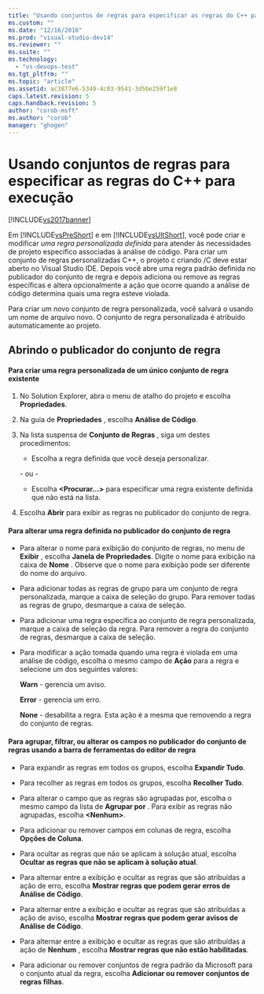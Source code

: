 ```yaml
---
title: "Usando conjuntos de regras para especificar as regras do C++ para execu&#231;&#227;o | Microsoft Docs"
ms.custom: ""
ms.date: "12/16/2016"
ms.prod: "visual-studio-dev14"
ms.reviewer: ""
ms.suite: ""
ms.technology: 
  - "vs-devops-test"
ms.tgt_pltfrm: ""
ms.topic: "article"
ms.assetid: ac3877e6-5349-4c03-9541-3d5be259f1e8
caps.latest.revision: 5
caps.handback.revision: 5
author: "corob-msft"
ms.author: "corob"
manager: "ghogen"
---
```

# Usando conjuntos de regras para especificar as regras do C++ para execu&#231;&#227;o
[!INCLUDE[vs2017banner](../code-quality/includes/vs2017banner.md)]

Em [!INCLUDE[vsPreShort](../code-quality/includes/vspreshort_md.md)] e em [!INCLUDE[vsUltShort](../code-quality/includes/vsultshort_md.md)], você pode criar e modificar *uma regra personalizada definida* para atender às necessidades de projeto específico associadas à análise de código.  Para criar um conjunto de regras personalizadas C\+\+, o projeto c criando \/C deve estar aberto no Visual Studio IDE.  Depois você abre uma regra padrão definida no publicador do conjunto de regra e depois adiciona ou remove as regras específicas e altera opcionalmente a ação que ocorre quando a análise de código determina quais uma regra esteve violada.  
  
 Para criar um novo conjunto de regra personalizada, você salvará o usando um nome de arquivo novo.  O conjunto de regra personalizada é atribuído automaticamente ao projeto.  
  
## Abrindo o publicador do conjunto de regra  
  
#### Para criar uma regra personalizada de um único conjunto de regra existente  
  
1.  No Solution Explorer, abra o menu de atalho do projeto e escolha **Propriedades**.  
  
2.  Na guia de **Propriedades** , escolha **Análise de Código**.  
  
3.  Na lista suspensa de **Conjunto de Regras** , siga um destes procedimentos:  
  
    -   Escolha a regra definida que você deseja personalizar.  
  
     \- ou \-  
  
    -   Escolha **\<Procurar…\>** para especificar uma regra existente definida que não está na lista.  
  
4.  Escolha **Abrir** para exibir as regras no publicador do conjunto de regra.  
  
#### Para alterar uma regra definida no publicador do conjunto de regra  
  
-   Para alterar o nome para exibição do conjunto de regras, no menu de **Exibir** , escolha **Janela de Propriedades**.  Digite o nome para exibição na caixa de **Nome** .  Observe que o nome para exibição pode ser diferente do nome do arquivo.  
  
-   Para adicionar todas as regras de grupo para um conjunto de regra personalizada, marque a caixa de seleção do grupo.  Para remover todas as regras de grupo, desmarque a caixa de seleção.  
  
-   Para adicionar uma regra específica ao conjunto de regra personalizada, marque a caixa de seleção da regra.  Para remover a regra do conjunto de regras, desmarque a caixa de seleção.  
  
-   Para modificar a ação tomada quando uma regra é violada em uma análise de código, escolha o mesmo campo de **Ação** para a regra e selecione um dos seguintes valores:  
  
     **Warn** \- gerencia um aviso.  
  
     **Error** \- gerencia um erro.  
  
     **None** \- desabilita a regra.  Esta ação é a mesma que removendo a regra do conjunto de regras.  
  
#### Para agrupar, filtrar, ou alterar os campos no publicador do conjunto de regras usando a barra de ferramentas do editor de regra  
  
-   Para expandir as regras em todos os grupos, escolha **Expandir Tudo**.  
  
-   Para recolher as regras em todos os grupos, escolha **Recolher Tudo**.  
  
-   Para alterar o campo que as regras são agrupadas por, escolha o mesmo campo da lista de **Agrupar por** .  Para exibir as regras não agrupadas, escolha **\<Nenhum\>**.  
  
-   Para adicionar ou remover campos em colunas de regra, escolha **Opções de Coluna**.  
  
-   Para ocultar as regras que não se aplicam à solução atual, escolha **Ocultar as regras que não se aplicam à solução atual**.  
  
-   Para alternar entre a exibição e ocultar as regras que são atribuídas a ação de erro, escolha **Mostrar regras que podem gerar erros de Análise de Código**.  
  
-   Para alternar entre a exibição e ocultar as regras que são atribuídas a ação de aviso, escolha **Mostrar regras que podem gerar avisos de Análise de Código**.  
  
-   Para alternar entre a exibição e ocultar as regras que são atribuídas a ação de **Nenhum** , escolha **Mostrar regras que não estão habilitadas**.  
  
-   Para adicionar ou remover conjuntos de regra padrão da Microsoft para o conjunto atual da regra, escolha **Adicionar ou remover conjuntos de regras filhas**.